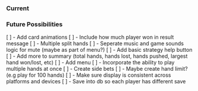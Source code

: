 ### Current
 
### Future Possibilities
[ ] - Add card animations
[ ] - Include how much player won in result message
[ ] - Multiple split hands
[ ] - Seperate music and game sounds logic for mute (maybe as part of menu?)
[ ] - Add basic strategy help button
[ ] - Add more to summary (total hands, hands lost, hands pushed, largest hand won/lost, etc)
[ ] - Add menu
[ ] - Incorporate the ability to play multiple hands at once
[ ] - Create side bets
[ ] - Maybe create hand limit? (e.g play for 100 hands)
[ ] - Make sure display is consistent across platforms and devices
[ ] - Save into db so each player has different save
